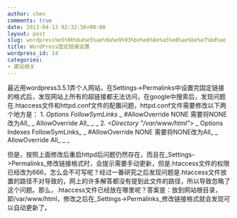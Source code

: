```yaml
---
author: chen
comments: true
date: 2013-04-13 02:32:56+00:00
layout: post
slug: wordpress%e5%9b%ba%e5%ae%9a%e9%93%be%e6%8e%a5%e8%ae%be%e7%bd%ae
title: WordPress固定链接设置
wordpress_id: 14
categories:
- 建站相关
---
```


最近用wordpress3.5.1弄个人网站，在Settings->Permalinks中设置完固定链接的格式后，发现网站上所有的超链接都无法访问，在google中搜索后，发现问题在.htaccess文件和httpd.conf文件的配置问题，httpd.conf文件需要修改以下两个地方是：
1. 
    _<Directory />_
    _Options FollowSymLinks_
    _ #AllowOverride NONE 需要将NONE改为All_
    _ AllowOverride All_
    _ </Directory>_
2.
    _<Directory "/var/www/html">_
    _ Options Indexes FollowSymLinks_
    _ #AllowOverride NONE 需要将NONE改为All_
    _ AllowOverride All_
    _ </Directory>_

但是，按照上面修改后重启httpd后问题仍然存在，而且在_Settings->Permalinks_修改链接格式时，会提示需要手动更新，但是.htaccess文件的权限已经改为666，怎么会不可写呢？经过一番研究之后发现问题是.htaccess文件放置的路径不对导致的，网上的许多解答都没有提到此文件的路径，所以导致忽略了这个问题。那么，.htaccess文件已经放在哪里呢？答案是：放到网站根目录，即/var/www/html，修改之后在_Settings->Permalinks_修改链接格式就会发现可以自动更新了。<!-- more -->
